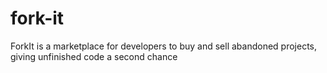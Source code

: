 # fork-it
ForkIt is a marketplace for developers to buy and sell abandoned projects, giving unfinished code a second chance

